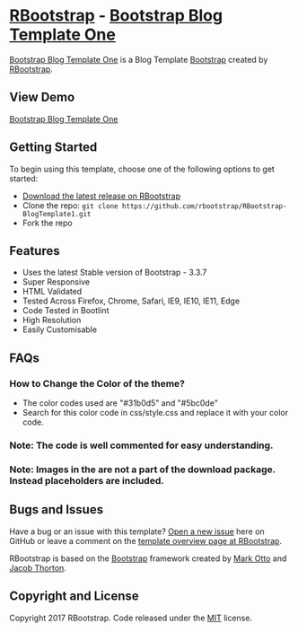 # [RBootstrap](http://rbootstrap.com/) - [Bootstrap Blog Template One](http://rbootstrap.com/blog-template-one/)

[Bootstrap Blog Template One](http://rbootstrap.com/blog-template-one/) is a Blog Template [Bootstrap](http://getbootstrap.com/) created by [RBootstrap](http://rbootstrap.com/).

## View Demo
[Bootstrap Blog Template One](https://rbootstrap.github.io/blog-template1/blog-grid-lhs.html)

## Getting Started

To begin using this template, choose one of the following options to get started:
* [Download the latest release on RBootstrap](http://rbootstrap.com/blog-template-one/)
* Clone the repo: `git clone https://github.com/rbootstrap/RBootstrap-BlogTemplate1.git`
* Fork the repo

## Features
* Uses the latest Stable version of Bootstrap - 3.3.7
* Super Responsive
* HTML Validated
* Tested Across Firefox, Chrome, Safari, IE9, IE10, IE11, Edge
* Code Tested in Bootlint
* High Resolution
* Easily Customisable

## FAQs
### How to Change the Color of the theme?
* The color codes used are "#31b0d5" and "#5bc0de"
* Search for this color code in css/style.css and replace it with your color code.

### Note: The code is well commented for easy understanding.

### Note: Images in the are not a part of the download package. Instead placeholders are included. 

## Bugs and Issues

Have a bug or an issue with this template? [Open a new issue](https://github.com/rbootstrap/RBootstrap-BlogTemplate1/issues) here on GitHub or leave a comment on the [template overview page at RBootstrap](http://rbootstrap.com/blog-template-one/).

RBootstrap is based on the [Bootstrap](http://getbootstrap.com/) framework created by [Mark Otto](https://twitter.com/mdo) and [Jacob Thorton](https://twitter.com/fat).

## Copyright and License

Copyright 2017 RBootstrap. Code released under the [MIT](https://github.com/rbootstrap/RBootstrap-BlogTemplate1/blob/master/LICENSE) license.
